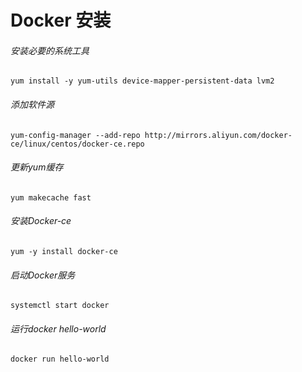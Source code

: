

# Docker 安装

###### 安装必要的系统工具

```
yum install -y yum-utils device-mapper-persistent-data lvm2
```

###### 添加软件源

```
yum-config-manager --add-repo http://mirrors.aliyun.com/docker-ce/linux/centos/docker-ce.repo
```

###### 更新yum缓存

```
yum makecache fast
```

###### 安装Docker-ce

```
yum -y install docker-ce
```

###### 启动Docker服务

```
systemctl start docker
```

###### 运行docker hello-world

```
docker run hello-world
```